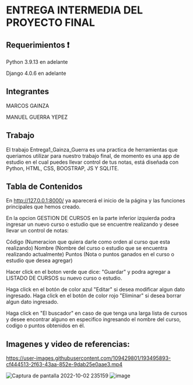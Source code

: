 # ENTREGA INTERMEDIA DEL PROYECTO FINAL


## Requerimientos :exclamation:
Python 3.9.13 en adelante

Django 4.0.6 en adelante

## Integrantes 

MARCOS GAINZA

MANUEL GUERRA YEPEZ

## Trabajo
El trabajo Entrega1_Gainza_Guerra es una practica de herramientas que queriamos utilizar para nuestro trabajo final, de momento es una app de estudio
en el cual puedes llevar control de tus notas, está diseñada con Python, HTML, CSS, BOOSTRAP, JS Y SQLITE.

## Tabla de Contenidos

En http://127.0.0.1:8000/ ya aparecerá el inicio de la página y las funciones principales que hemos creado. 

En la opcion GESTION DE CURSOS en la parte inferior izquierda podra ingresar un nuevo curso o estudio que se encuentre realizando y desee llevar un control de notas:

Código (Numeracion que quiera darle como orden al curso que esta realizando)
Nombre (Nombre del curso o estudio que se encuentra realizando actualmente)
Puntos (Nota o puntos ganados en el curso o estudio que desea agregar)

Hacer click en el boton verde que dice: "Guardar" y podra agregar a LISTADO DE CURSOS su nuevo curso o estudio.

Haga click en el botón de color azul "Editar" si desea modificar algun dato ingresado.
Haga click en el botón de color rojo "Eliminar" si desea borrar algun dato ingresado.

Haga click en "El buscador" en caso de que tenga una larga lista de cursos y desee encontrar alguno en especifico ingresando el nombre del curso, codigo o puntos obtenidos en él.

## Imagenes y video de referencias:

https://user-images.githubusercontent.com/109429801/193495893-cf444513-2f63-43aa-852e-9dab25e0aae3.mp4


![Captura de pantalla 2022-10-02 235159](https://user-images.githubusercontent.com/109429801/193494893-b683b2a8-30c1-47d3-afa1-02c6cb96cb74.png)
![image](https://user-images.githubusercontent.com/109429801/193495136-eb7a05da-75a3-4690-b62b-00dfc330fead.png)




